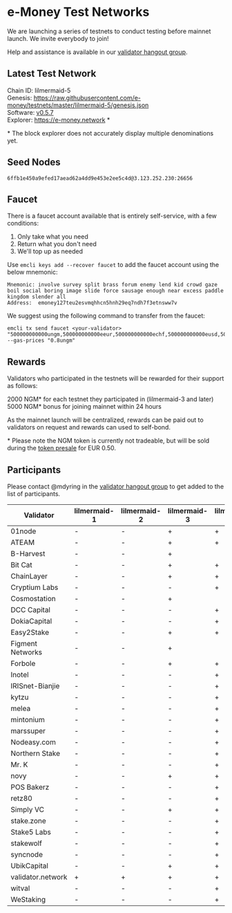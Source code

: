 # e-Money Test Networks

We are launching a series of testnets to conduct testing before mainnet launch. We invite everybody to join!

Help and assistance is available in our [validator hangout group](https://t.me/joinchat/HBB5elfpWv8rADBFhhjbtg).

## Latest Test Network

Chain ID: lilmermaid-5  
Genesis:  https://raw.githubusercontent.com/e-money/testnets/master/lilmermaid-5/genesis.json  
Software: [v0.5.7](https://github.com/e-money/em-ledger/releases/tag/v0.5.7)  
Explorer: https://e-money.network *  

\* The block explorer does not accurately display multiple denominations yet.

## Seed Nodes

```
6ffb1e450a9efed17aead62a4dd9e453e2ee5c4d@3.123.252.230:26656  
```

## Faucet

There is a faucet account available that is entirely self-service, with a few conditions:

1) Only take what you need
2) Return what you don't need
3) We'll top up as needed

Use `emcli keys add --recover faucet` to add the faucet account using the below mnemonic:
```
Mnemonic: involve survey split brass forum enemy lend kid crowd gaze boil social boring image slide force sausage enough near excess paddle kingdom slender all
Address:  emoney127teu2esvmqhhcn5hnh29eq7ndh7f3etnsww7v
```

We suggest using the following command to transfer from the faucet:
```
emcli tx send faucet <your-validator> "500000000000ungm,500000000000eeur,500000000000echf,500000000000eusd,5000000000000ejpy" --gas-prices "0.8ungm"
```

## Rewards

Validators who participated in the testnets will be rewarded for their support as follows:

2000 NGM* for each testnet they participated in (lilmermaid-3 and later)  
5000 NGM* bonus for joining mainnet within 24 hours  

As the mainnet launch will be centralized, rewards can be paid out to validators on request and rewards can used to self-bond.

\* Please note the NGM token is currently not tradeable, but will be sold during the [token presale](https://e-money.com/presale.html) for EUR 0.50. 

## Participants

Please contact @mdyring in the [validator hangout group](https://t.me/joinchat/HBB5elfpWv8rADBFhhjbtg) to get added to the list of participants.

| Validator  | lilmermaid-1 | lilmermaid-2 | lilmermaid-3 | lilmermaid-4 | lilmermaid-5 |
|------------|---------------|--------------|--------------|--------------|--------------|
| 01node | - | - | + | + |  |
| ATEAM | - | - | + | + |  |
| B-Harvest | - | - | + |  |  |
| Bit Cat | - | - | + | + |  |
| ChainLayer | - | - | + | + |  |
| Cryptium Labs | - | - | - | + |  |
| Cosmostation | - | - | + |  |  |
| DCC Capital | - | - | - | + |  |
| DokiaCapital | - | - | - | + |  |
| Easy2Stake | - | - | + | + |  |
| Figment Networks | - | - | + |  |  |
| Forbole | - | - | + | + |  |
| Inotel | - | - | - | + |  |
| IRISnet-Bianjie | - | - | - | + |  |
| kytzu | - | - | - | + |  |
| melea | - | - | - | + |  |
| mintonium | - | - | - | + |  |
| marssuper | - | - | - | + |  |
| Nodeasy.com | - | - | - | + |  |
| Northern Stake | - | - | - | + |  |
| Mr. K | - | - | - | + |  |
| novy | - | - | + | + |  |
| POS Bakerz | - | - | - | + |  |
| retz80 | - | - | - | + |  |
| Simply VC | - | - | + | + |  |
| stake.zone | - | - | - | + |  |
| Stake5 Labs | - | - | - | + |  |
| stakewolf | - | - | - | + |  |
| syncnode | - | - | - | + |  |
| UbikCapital | - | - | + | + |  |
| validator.network | + | + | + | + | + |
| witval | - | - | - | + |  |
| WeStaking | - | - | - | + |  |
